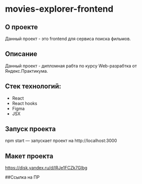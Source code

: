 # movies-explorer-frontend

## О проекте
Данный проект - это frontend для сервиса поиска фильмов.

## Описание
Данный проект - дипломная рабта по курсу Web-разрабтка от Яндекс.Практикума.

## Стек технологий:
- React
- React hooks
- Figma
- JSX

## Запуск проекта
npm start — запускает проект на http://localhost:3000

## Макет проекта
https://disk.yandex.ru/d/lRJe1FCZk7Glbg

##Ссылка на ПР

